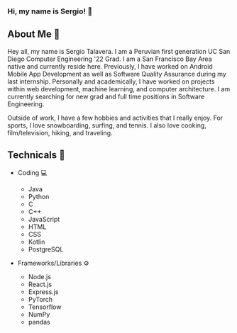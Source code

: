 ### Hi, my name is Sergio! 👋

## About Me 📖
Hey all, my name is Sergio Talavera. I am a Peruvian first generation UC San Diego Computer Engineering '22 Grad. I am a San Francisco Bay Area native and currently reside here. Previously, I have worked on Android Mobile App Development as well as Software Quality Assurance during my last internship. Personally and academically, I have worked on projects within web development, machine learning, and computer architecture. I am currently searching for new grad and full time positions in Software Engineering. 

Outside of work, I have a few hobbies and activities that I really enjoy. For sports, I love snowboarding, surfing, and tennis. I also love cooking, film/television, hiking, and traveling. 

## Technicals 🧰
- Coding 💻
  - Java
  - Python
  - C
  - C++
  - JavaScript
  - HTML
  - CSS
  - Kotlin
  - PostgreSQL

- Frameworks/Libraries ⚙️
  - Node.js
  - React.js
  - Express.js
  - PyTorch
  - Tensorflow
  - NumPy
  - pandas
